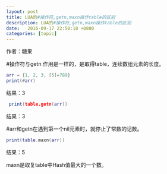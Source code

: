 ```yaml
---
layout: post
title: LUA的#操作符,getn,maxn操作table的区别
description: LUA的#操作符,getn,maxn操作table的区别
date:   2016-09-17 22:50:18 +0800 
categories: [topic]
---
```

作者：糖果


#操作符与getn 作用是一样的，是取得table，连续数组元素的长度。

```lua
arr = {1, 2, 3, [5]=789}
print(#arr)
```

结果：3
```lua
 print(table.getn(arr))
```
结果：3


#arr和getn在遇到第一个nil元素时，就停止了常数的记数。

```lua
print(table.maxn(arr))
```
结果：5

 maxn是取复table中Hash值最大的一个数。